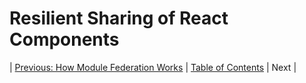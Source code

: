 # Resilient Sharing of React Components

| [Previous: How Module Federation Works](../03/README.md) | [Table of Contents](../README.md#table-of-contents) | Next |
